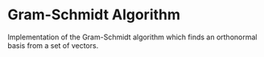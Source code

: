 # Gram-Schmidt Algorithm

Implementation of the Gram-Schmidt algorithm which finds an orthonormal basis from a set of vectors.
